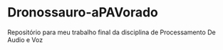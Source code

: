 # Dronossauro-aPAVorado
Repositório para meu trabalho final da disciplina de Processamento De Audio e Voz

